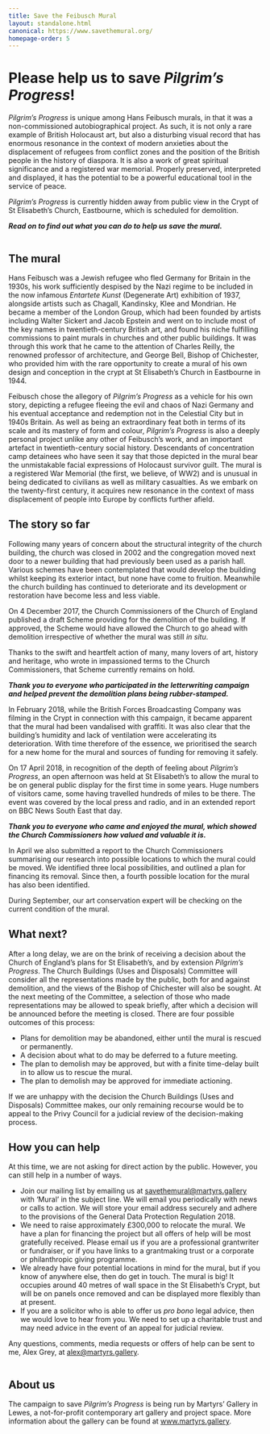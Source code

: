 ```yaml
---
title: Save the Feibusch Mural
layout: standalone.html
canonical: https://www.savethemural.org/
homepage-order: 5
---
```


# Please help us to save <cite>Pilgrim’s Progress</cite>!

<cite>Pilgrim&rsquo;s Progress</cite> is unique among Hans Feibusch murals, in that it was a non-commissioned autobiographical project. As such, it is not only a rare example of British Holocaust art, but also a disturbing visual record that has enormous resonance in the context of modern anxieties about the displacement of refugees from conflict zones and the position of the British people in the history of diaspora. It is also a work of great spiritual significance and a registered war memorial. Properly preserved, interpreted and displayed, it has the potential to be a powerful educational tool in the service of peace.

<cite>Pilgrim&rsquo;s Progress</cite> is currently hidden away from public view in the Crypt of St Elisabeth&rsquo;s Church, Eastbourne, which is scheduled for demolition.

***Read on to find out what you can do to help us save the mural.***

<img src="https://www.martyrs.gallery/images/illustrations/savethemural.jpg" alt="">

## The mural

Hans Feibusch was a Jewish refugee who fled Germany for Britain in the 1930s, his work sufficiently despised by the Nazi regime to be included in the now infamous <cite>Entartete Kunst</cite> (Degenerate Art) exhibition of 1937, alongside artists such as Chagall, Kandinsky, Klee and Mondrian. He became a member of the London Group, which had been founded by artists including Walter Sickert and Jacob Epstein and went on to include most of the key names in twentieth-century British art, and found his niche fulfilling commissions to paint murals in churches and other public buildings. It was through this work that he came to the attention of Charles Reilly, the renowned professor of architecture, and George Bell, Bishop of Chichester, who provided him with the rare opportunity to create a mural of his own design and conception in the crypt at St Elisabeth&rsquo;s Church in Eastbourne in 1944.

Feibusch chose the allegory of <cite>Pilgrim&rsquo;s Progress</cite> as a vehicle for his own story, depicting a refugee fleeing the evil and chaos of Nazi Germany and his eventual acceptance and redemption not in the Celestial City but in 1940s Britain. As well as being an extraordinary feat both in terms of its scale and its mastery of form and colour, <cite>Pilgrim&rsquo;s Progress</cite> is also a deeply personal project unlike any other of Feibusch&rsquo;s work, and an important artefact in twentieth-century social history. Descendants of concentration camp detainees who have seen it say that those depicted in the mural bear the unmistakable facial expressions of Holocaust survivor guilt. The mural is a registered War Memorial (the first, we believe, of WW2) and is unusual in being dedicated to civilians as well as military casualties. As we embark on the twenty-first century, it acquires new resonance in the context of mass displacement of people into Europe by conflicts further afield.

## The story so far

Following many years of concern about the structural integrity of the church building, the church was closed in 2002 and the congregation moved next door to a newer building that had previously been used as a parish hall. Various schemes have been contemplated that would develop the building whilst keeping its exterior intact, but none have come to fruition. Meanwhile the church building has continued to deteriorate and its development or restoration have become less and less viable.

On 4 December 2017, the Church Commissioners of the Church of England published a draft Scheme providing for the demolition of the building. If approved, the Scheme would have allowed the Church to go ahead with demolition irrespective of whether the mural was still <i>in situ</i>.

Thanks to the swift and heartfelt action of many, many lovers of art, history and heritage, who wrote in impassioned terms to the Church Commissioners, that Scheme currently remains on hold.

***Thank you to everyone who participated in the letterwriting campaign and helped prevent the demolition plans being rubber-stamped.***

In February 2018, while the British Forces Broadcasting Company was filming in the Crypt in connection with this campaign, it became apparent that the mural had been vandalised with graffiti. It was also clear that the building&rsquo;s humidity and lack of ventilation were accelerating its deterioration. With time therefore of the essence, we prioritised the search for a new home for the mural and sources of funding for removing it safely.

On 17 April 2018, in recognition of the depth of feeling about <cite>Pilgrim&rsquo;s Progress</cite>, an open afternoon was held at St Elisabeth&rsquo;s to allow the mural to be on general public display for the first time in some years. Huge numbers of visitors came, some having travelled hundreds of miles to be there. The event was covered by the local press and radio, and in an extended report on BBC News South East that day.

***Thank you to everyone who came and enjoyed the mural, which showed the Church Commissioners how valued and valuable it is.***

In April we also submitted a report to the Church Commissioners summarising our research into possible locations to which the mural could be moved. We identified three local possibilities, and outlined a plan for financing its removal. Since then, a fourth possible location for the mural has also been identified.

During September, our art conservation expert will be checking on the current condition of the mural.

## What next?

After a long delay, we are on the brink of receiving a decision about the Church of England&rsquo;s plans for St Elisabeth&rsquo;s, and by extension <cite>Pilgrim&rsquo;s Progress</cite>. The Church Buildings (Uses and Disposals) Committee will consider all the representations made by the public, both for and against demolition, and the views of the Bishop of Chichester will also be sought. At the next meeting of the Committee, a selection of those who made representations may be allowed to speak briefly, after which a decision will be announced before the meeting is closed. There are four possible outcomes of this process:

* Plans for demolition may be abandoned, either until the mural is rescued or permanently.
* A decision about what to do may be deferred to a future meeting.
* The plan to demolish may be approved, but with a finite time-delay built in to allow us to rescue the mural.
* The plan to demolish may be approved for immediate actioning.

If we are unhappy with the decision the Church Buildings (Uses and Disposals) Committee makes, our only remaining recourse would be to appeal to the Privy Council for a judicial review of the decision-making process.

## How you can help

At this time, we are not asking for direct action by the public. However, you can still help in a number of ways.

* Join our mailing list by emailing us at <a href="mailto:savethemural@martyrs.gallery">savethemural@martyrs.gallery</a> with &lsquo;Mural&rsquo; in the subject line. We will email you periodically with news or calls to action. We will store your email address securely and adhere to the provisions of the General Data Protection Regulation 2018.
* We need to raise approximately £300,000 to relocate the mural. We have a plan for financing the project but all offers of help will be most gratefully received. Please email us if you are a professional grantwriter or fundraiser, or if you have links to a grantmaking trust or a corporate or philanthropic giving programme.
* We already have four potential locations in mind for the mural, but if you know of anywhere else, then do get in touch. The mural is big! It occupies around 40 metres of wall space in the St Elisabeth&rsquo;s Crypt, but will be on panels once removed and can be displayed more flexibly than at present.
* If you are a solicitor who is able to offer us <i>pro bono</i> legal advice, then we would love to hear from you. We need to set up a charitable trust and may need advice in the event of an appeal for judicial review.

Any questions, comments, media requests or offers of help can be sent to me, Alex Grey, at <a href="mailto:alex@martyrs.gallery">alex@martyrs.gallery</a>.

<img src="https://www.martyrs.gallery/images/feibuschimagestrip.jpg" alt="">

## About us
The campaign to save <cite>Pilgrim&rsquo;s Progress</cite> is being run by Martyrs&rsquo; Gallery in Lewes, a not-for-profit contemporary art gallery and project space. More information about the gallery can be found at <a href="https://www.martyrs.gallery">www.martyrs.gallery</a>.
